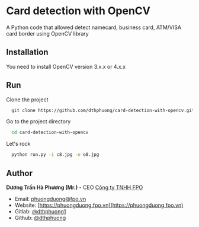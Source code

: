 
# Card detection with OpenCV

A Python code that allowed detect namecard, business card, ATM/VISA card border using OpenCV library




## Installation

You need to install OpenCV version 3.x.x or 4.x.x

## Run

Clone the project

```bash
  git clone https://github.com/dthphuong/card-detection-with-opencv.git
```

Go to the project directory

```bash
  cd card-detection-with-opencv
```

Let's rock

```bash
  python run.py -i c8.jpg -o o8.jpg
```

## Author
**Dương Trần Hà Phương (Mr.)** - CEO [Công ty TNHH FPO](https://fpo.vn)
- Email: [phuongduong@fpo.vn](mailto:phuongduong@fpo.vn)
- Website: [https://phuongduong.fpo.vn](https://phuongduong.fpo.vn)
- Gitlab: [@dthphuong1](https://gitlab.com/dthphuong1)
- Github: [@dthphuong](https://github.com/dthphuong)